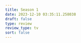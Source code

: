 ```yaml
---
title: Season 1
date: 2023-12-10 03:35:11.258038
draft: false
type: review
review_type: tv
sort: false
---
```


